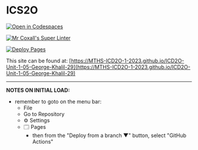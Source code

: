 # ICS2O

[![Open in Codespaces](https://classroom.github.com/assets/launch-codespace-7f7980b617ed060a017424585567c406b6ee15c891e84e1186181d67ecf80aa0.svg)](https://classroom.github.com/open-in-codespaces?assignment_repo_id=13992632)

[![Mr Coxall's Super Linter](https://github.com/MTHS-ICD2O-1-2023/ICD2O-Unit-1-05-George-Khalil-29/workflows/Mr%20Coxall's%20Super%20Linter/badge.svg)](https://github.com/MTHS-ICD2O-1-2023/ICD2O-Unit-1-05-George-Khalil-29/actions)

[![Deploy Pages](https://github.com/MTHS-ICD2O-1-2023/ICD2O-Unit-1-05-George-Khalil-29/workflows/Deploy%20Pages/badge.svg)](https://github.com/MTHS-ICD2O-1-2023/ICD2O-Unit-1-05-George-Khalil-29/actions)

This site can be found at: [https://MTHS-ICD2O-1-2023.github.io/ICD2O-Unit-1-05-George-Khalil-29](https://MTHS-ICD2O-1-2023.github.io/ICD2O-Unit-1-05-George-Khalil-29)

---

**NOTES ON INITIAL LOAD:**
- remember to goto on the menu bar:
  - File
  - Go to Repository
  - ⚙ Settings
  - 🗔 Pages
    - then from the "Deploy from a branch ▼" button, select "GitHub Actions"
